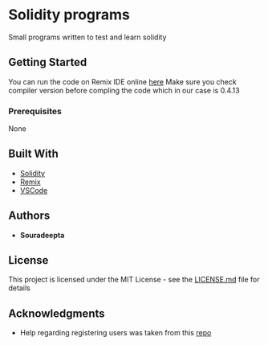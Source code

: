  # Solidity programs

Small programs written to test and learn solidity

## Getting Started

You can run the code on Remix IDE online [here](https://remix.ethereum.org/)
Make sure you check compiler version before compling the code which in our case is 0.4.13

### Prerequisites

None


## Built With

* [Solidity](https://solidity.readthedocs.io/en/v0.5.12/) 
* [Remix](https://remix.ethereum.org/) 
* [VSCode](https://code.visualstudio.com/) 


## Authors

* **Souradeepta** 

## License

This project is licensed under the MIT License - see the [LICENSE.md](LICENSE) file for details

## Acknowledgments

* Help regarding registering users was taken from this [repo](https://github.com/SCBuergel/ethereum-rps)

